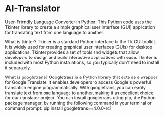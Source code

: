 # AI-Translator
User-Friendly Language Converter in Python:
     This Python code uses the Tkinter library to create a simple graphical user interface (GUI) application for translating text from one language to another

What is tkinter?
Tkinter is a standard Python interface to the Tk GUI toolkit. It is widely used for creating graphical user interfaces (GUIs) for desktop applications. Tkinter provides a set of tools and widgets that allow developers to design and build interactive applications with ease.
Tkinter is included with most Python installations, so you typically don't need to install it separately.

What is googletrans?
Googletrans is a Python library that acts as a wrapper for Google Translate. It enables developers to access Google's powerful translation engine programmatically. With googletrans, you can easily translate text from one language to another, making it an excellent choice for our translator project.
You can install googletrans using pip, the Python package manager, by running the following command in your terminal or command prompt:
pip install googletrans==4.0.0-rc1

